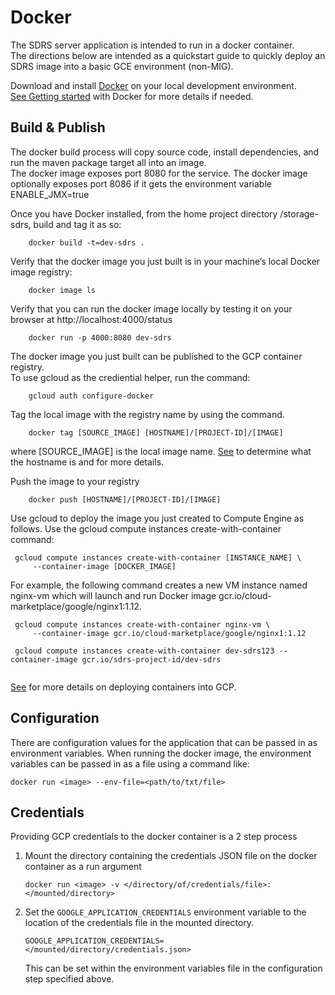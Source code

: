 # Docker

The SDRS server application is intended to run in a docker container.  
The directions below are intended as a quickstart guide to quickly deploy an SDRS image into a basic GCE environment (non-MIG).    

Download and install [Docker](https://www.docker.com/get-started) on your local development environment.  
[See Getting started](https://docs.docker.com/get-started/) with Docker for more details if needed.    

## Build & Publish
The docker build process will copy source code, install dependencies, and run the maven package target all into an image.   
The docker image exposes port 8080 for the service.
The docker image optionally exposes port 8086 if it gets the environment variable ENABLE_JMX=true

Once you have Docker installed, from the home project directory /storage-sdrs, build and tag it as so:  

```
    docker build -t=dev-sdrs . 
```

Verify that the docker image you just built is in your machine’s local Docker image registry:

```
    docker image ls 
```

Verify that you can run the docker image locally by testing it on your browser at http://localhost:4000/status

```
    docker run -p 4000:8080 dev-sdrs
```

The docker image you just built can be published to the GCP container registry.  
To use gcloud as the crediential helper, run the command:

```
    gcloud auth configure-docker
```

Tag the local image with the registry name by using the command.
 
```
    docker tag [SOURCE_IMAGE] [HOSTNAME]/[PROJECT-ID]/[IMAGE]
```

where [SOURCE_IMAGE] is the local image name. 
[See](https://cloud.google.com/container-registry/docs/pushing-and-pulling) to determine what the hostname is and for more details. 

Push the image to your registry

```
    docker push [HOSTNAME]/[PROJECT-ID]/[IMAGE]
```

Use gcloud to deploy the image you just created to Compute Engine as follows.
Use the gcloud compute instances create-with-container command:

```
 gcloud compute instances create-with-container [INSTANCE_NAME] \
     --container-image [DOCKER_IMAGE]
```

For example, the following command creates a new VM instance named nginx-vm which will launch and run Docker image gcr.io/cloud-marketplace/google/nginx1:1.12.

```
 gcloud compute instances create-with-container nginx-vm \
     --container-image gcr.io/cloud-marketplace/google/nginx1:1.12
     
 gcloud compute instances create-with-container dev-sdrs123 --container-image gcr.io/sdrs-project-id/dev-sdrs
     
```

[See](https://cloud.google.com/compute/docs/containers/deploying-containers) for more details on deploying containers into GCP.  

## Configuration
There are configuration values for the application that can be passed in as environment variables. 
When running the docker image, the environment variables can be passed in as a file using a command like:

    docker run <image> --env-file=<path/to/txt/file>

## Credentials
Providing GCP credentials to the docker container is a 2 step process
1. Mount the directory containing the credentials JSON file on the docker container as a run argument

    `docker run <image> -v </directory/of/credentials/file>:</mounted/directory>`

2. Set the `GOOGLE_APPLICATION_CREDENTIALS` environment variable to the location of the credentials file in the mounted 
directory.

    `GOOGLE_APPLICATION_CREDENTIALS=</mounted/directory/credentials.json>`
    
    This can be set within the environment variables file in the configuration step specified above.
